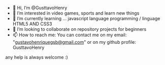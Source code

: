 - 👋 Hi, I’m @GusttavoHenry
- 👀 I’m interested in video games, sports and learn new things 
- 🌱 I’m currently learning ... javascript language programming / linguage HTML5 AND CSS3 
- 💞️ I’m looking to collaborate on repository projects for beginners
- 📫 How to reach me: You can contact me on my email: "gustavohenriquegsb@gmail.com" or on my github profile: GusttavoHenry


any help is always welcome :)

<!---
GusttavoHenry/GusttavoHenry is a ✨ special ✨ repository because its `README.md` (this file) appears on your GitHub profile.
You can click the Preview link to take a look at your changes.
--->

